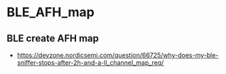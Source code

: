 # BLE_AFH_map

BLE create AFH map
----
- https://devzone.nordicsemi.com/question/66725/why-does-my-ble-sniffer-stops-after-2h-and-a-ll_channel_map_req/

